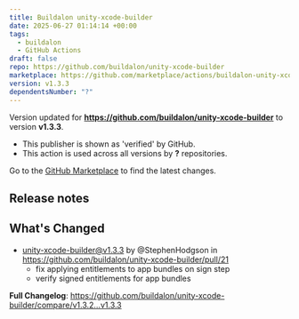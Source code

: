 ```yaml
---
title: Buildalon unity-xcode-builder
date: 2025-06-27 01:14:14 +00:00
tags:
  - buildalon
  - GitHub Actions
draft: false
repo: https://github.com/buildalon/unity-xcode-builder
marketplace: https://github.com/marketplace/actions/buildalon-unity-xcode-builder
version: v1.3.3
dependentsNumber: "?"
---
```



Version updated for **https://github.com/buildalon/unity-xcode-builder** to version **v1.3.3**.
- This publisher is shown as 'verified' by GitHub.
- This action is used across all versions by **?** repositories.

Go to the [GitHub Marketplace](https://github.com/marketplace/actions/buildalon-unity-xcode-builder) to find the latest changes.

## Release notes

## What's Changed
* unity-xcode-builder@v1.3.3 by @StephenHodgson in https://github.com/buildalon/unity-xcode-builder/pull/21
  - fix applying entitlements to app bundles on sign step
  - verify signed entitlements for app bundles

**Full Changelog**: https://github.com/buildalon/unity-xcode-builder/compare/v1.3.2...v1.3.3
